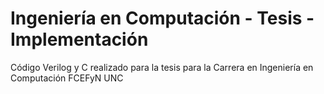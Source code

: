# Ingeniería en Computación - Tesis - Implementación

Código Verilog y C realizado para la tesis para la Carrera en Ingeniería en Computación FCEFyN UNC